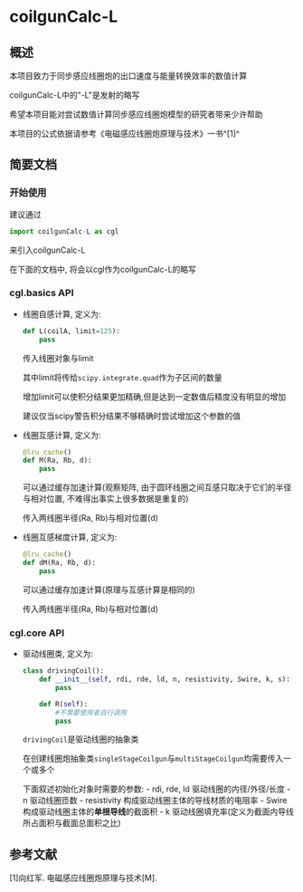 # coilgunCalc-L

## 概述

本项目致力于同步感应线圈炮的出口速度与能量转换效率的数值计算

coilgunCalc-L中的"-L"是发射的略写

希望本项目能对尝试数值计算同步感应线圈炮模型的研究者带来少许帮助

本项目的公式依据请参考《电磁感应线圈炮原理与技术》一书^[1]^

## 简要文档

### 开始使用

建议通过

```python
import coilgunCalc-L as cgl
```

来引入coilgunCalc-L

在下面的文档中, 将会以cgl作为coilgunCalc-L的略写

### cgl.basics API

- 线圈自感计算, 定义为:

    ``` python
    def L(coilA, limit=125):
        pass
    ```

    传入线圈对象与limit

    其中limit将传给`scipy.integrate.quad`作为子区间的数量

    增加limit可以使积分结果更加精确,但是达到一定数值后精度没有明显的增加

    建议仅当scipy警告积分结果不够精确时尝试增加这个参数的值

- 线圈互感计算, 定义为:

    ```python
    @lru_cache()
    def M(Ra, Rb, d):
        pass
    ```

    可以通过缓存加速计算(观察矩阵, 由于圆环线圈之间互感只取决于它们的半径与相对位置, 不难得出事实上很多数据是重复的)

    传入两线圈半径(Ra, Rb)与相对位置(d)

- 线圈互感梯度计算, 定义为:

    ```python
    @lru_cache()
    def dM(Ra, Rb, d):
        pass
    ```

    可以通过缓存加速计算(原理与互感计算是相同的)

    传入两线圈半径(Ra, Rb)与相对位置(d)

### cgl.core API

- 驱动线圈类, 定义为:

    ```python
    class drivingCoil():
        def __init__(self, rdi, rde, ld, n, resistivity, Swire, k, s):
            pass

        def R(self):
            #不需要使用者自行调用
            pass
    ```

    `drivingCoil`是驱动线圈的抽象类

    在创建线圈炮抽象类`singleStageCoilgun`与`multiStageCoilgun`均需要传入一个或多个

    下面叙述初始化对象时需要的参数:
        - rdi, rde, ld      驱动线圈的内径/外径/长度
        - n                 驱动线圈匝数
        - resistivity       构成驱动线圈主体的导线材质的电阻率
        - Swire             构成驱动线圈主体的**单根导线**的截面积
        - k                 驱动线圈填充率(定义为截面内导线所占面积与截面总面积之比)

## 参考文献

[1]向红军. 电磁感应线圈炮原理与技术[M].  
